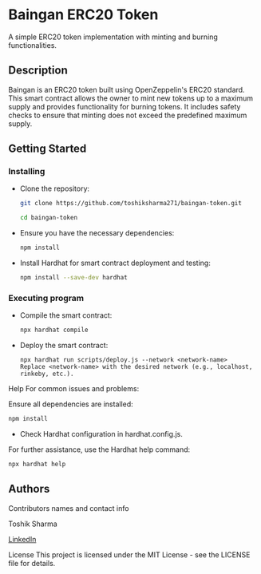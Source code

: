 # Baingan ERC20 Token

A simple ERC20 token implementation with minting and burning functionalities.

## Description

Baingan is an ERC20 token built using OpenZeppelin's ERC20 standard. This smart contract allows the owner to mint new tokens up to a maximum supply and provides functionality for burning tokens. It includes safety checks to ensure that minting does not exceed the predefined maximum supply.

## Getting Started

  
### Installing

* Clone the repository:
  ```sh
  git clone https://github.com/toshiksharma271/baingan-token.git
  ```

  ```sh
  cd baingan-token
  ```
* Ensure you have the necessary dependencies:

  ```sh
  npm install
  ```
* Install Hardhat for smart contract deployment and testing:
  

  ```sh
  npm install --save-dev hardhat
  ```
### Executing program

* Compile the smart contract:


  ```sh
  npx hardhat compile
  ```
* Deploy the smart contract:
  

  ```solidoty
  npx hardhat run scripts/deploy.js --network <network-name>
  Replace <network-name> with the desired network (e.g., localhost, rinkeby, etc.).
  ```

Help
For common issues and problems:

Ensure all dependencies are installed:

  ```sh
  npm install
  ```
* Check Hardhat configuration in hardhat.config.js.

For further assistance, use the Hardhat help command:

```sh
npx hardhat help
```

## Authors
Contributors names and contact info

Toshik Sharma

[LinkedIn](https://www.linkedin.com/in/toshik-sharma-855070250/)

License
This project is licensed under the MIT License - see the LICENSE file for details.


